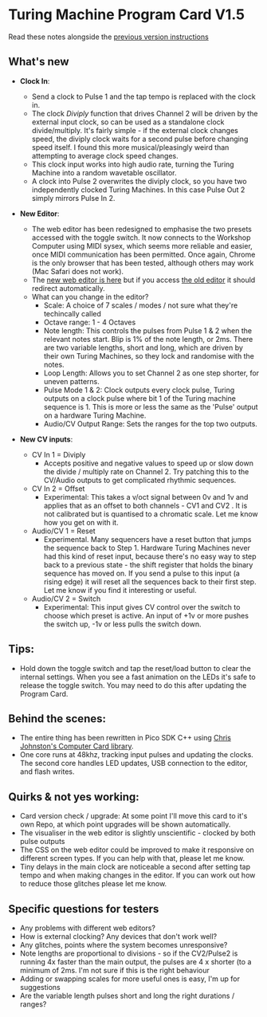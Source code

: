 # Turing Machine Program Card V1.5  

Read these notes alongside the [previous version instructions](https://www.musicthing.co.uk/Computer_Program_Cards/#03-turing-machine)

## What's new
- **Clock In**: 
  - Send a clock to Pulse 1 and the tap tempo is replaced with the clock in. 
  - The clock _Diviply_ function that drives Channel 2 will be driven by the external input clock, so can be used as a standalone clock divide/multiply. It's fairly simple - if the external clock changes speed, the diviply clock waits for a second pulse before changing speed itself. I found this more musical/pleasingly weird than attempting to average clock speed changes. 
  - This clock input works into high audio rate, turning the Turing Machine into a random wavetable oscillator. 
  - A clock into Pulse 2 overwrites the diviply clock, so you have two independently clocked Turing Machines. In this case Pulse Out 2 simply mirrors Pulse In 2. 
- **New Editor**: 
  - The web editor has been redesigned to emphasise the two presets accessed with the toggle switch. It now connects to the Workshop Computer using MIDI sysex, which seems more reliable and easier, once MIDI communication has been permitted. Once again, Chrome is the only browser that has been tested, although others may work (Mac Safari does not work).
  - The [new web editor is here](https://www.musicthing.co.uk/web_config/turing2.html) but if you access [the old editor](https://www.musicthing.co.uk/web_config/turing.html) it should redirect automatically.  
  - What can you change in the editor? 
    - Scale: A choice of 7 scales / modes / not sure what they're techincally called
    - Octave range: 1 - 4 Octaves
    - Note length: This controls the pulses from Pulse 1 & 2 when the relevant notes start. Blip is  1% of the note length, or 2ms. There are two variable lengths, short and long, which are driven by their own Turing Machines, so they lock and randomise with the notes. 
    - Loop Length: Allows you to set Channel 2 as one step shorter, for uneven patterns. 
    - Pulse Mode 1 & 2: Clock outputs every clock pulse, Turing outputs on a clock pulse where bit 1 of the Turing machine sequence is 1. This is more or less the same as the 'Pulse' output on a hardware Turing Machine. 
    - Audio/CV Output Range: Sets the ranges for the top two outputs. 

- **New CV inputs**: 
  - CV In 1 = Diviply 
    - Accepts positive and negative values to speed up or slow down the divide / multiply rate on Channel 2. Try patching this to the CV/Audio outputs to get complicated rhythmic sequences.  
  - CV In 2 = Offset 
    - Experimental: This takes a v/oct signal between 0v and 1v and applies that as an offset to both channels - CV1 and CV2 . It is not calibrated but is quantised to a chromatic scale. Let me know how you get on with it. 
  - Audio/CV 1 = Reset 
    - Experimental. Many sequencers have a reset button that jumps the sequence back to Step 1. Hardware Turing Machines never had this kind of reset input, because there's no easy way to step back to a previous state - the shift register that holds the binary sequence has moved on. If you send a pulse to this input (a rising edge) it will reset all the sequences back to their first step. Let me know if you find it interesting or useful. 
  - Audio/CV 2 = Switch 
    - Experimental: This input gives CV control over the switch to choose which preset is active. An input of +1v or more pushes the switch up, -1v or less pulls the switch down. 


## Tips: 
- Hold down the toggle switch and tap the reset/load button to clear the internal settings. When you see a fast animation on the LEDs it's safe to release the toggle switch. You may need to do this after updating the Program Card. 

## Behind the scenes: 
- The entire thing has been rewritten in Pico SDK C++ using [Chris Johnston's Computer Card library](https://github.com/TomWhitwell/Workshop_Computer/tree/main/Demonstrations%2BHelloWorlds/PicoSDK/ComputerCard). 
- One core runs at 48khz, tracking input pulses and updating the clocks. The second core handles LED updates, USB connection to the editor, and flash writes. 

## Quirks & not yes working: 
- Card version check / upgrade: At some point I'll move this card to it's own Repo, at which point upgrades will be shown automatically. 
- The visualiser in the web editor is slightly unscientific - clocked by both pulse outputs 
- The CSS on the web editor could be improved to make it responsive on different screen types. If you can help with that, please let me know. 
- Tiny delays in the main clock are noticeable a second after setting tap tempo and when making changes in the editor. If you can work out how to reduce those glitches please let me know. 


## Specific questions for testers 
- Any problems with different web editors? 
- How is external clocking? Any devices that don't work well? 
- Any glitches, points where the system becomes unresponsive? 
- Note lengths are proportional to divisions - so if the CV2/Pulse2 is running 4x faster than the main output, the pulses are 4 x shorter (to a minimum of 2ms. I'm not sure if this is the right behaviour 
- Adding or swapping scales for more useful ones is easy, I'm up for suggestions 
- Are the variable length pulses short and long the right durations / ranges? 


